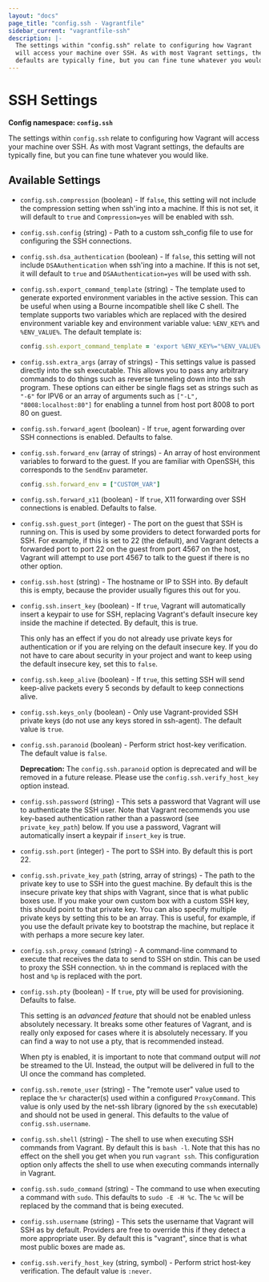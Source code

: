 ```yaml
---
layout: "docs"
page_title: "config.ssh - Vagrantfile"
sidebar_current: "vagrantfile-ssh"
description: |-
  The settings within "config.ssh" relate to configuring how Vagrant
  will access your machine over SSH. As with most Vagrant settings, the
  defaults are typically fine, but you can fine tune whatever you would like.
---
```


# SSH Settings

**Config namespace: `config.ssh`**

The settings within `config.ssh` relate to configuring how Vagrant
will access your machine over SSH. As with most Vagrant settings, the
defaults are typically fine, but you can fine tune whatever you would like.

## Available Settings

* `config.ssh.compression` (boolean) - If `false`, this setting will not include the
compression setting when ssh'ing into a machine. If this is not set, it will
default to `true` and `Compression=yes` will be enabled with ssh.

* `config.ssh.config` (string) - Path to a custom ssh_config file to use for configuring
the SSH connections.

* `config.ssh.dsa_authentication` (boolean) - If `false`, this setting  will not include
`DSAAuthentication` when ssh'ing into a machine. If this is not set, it will
default to `true` and `DSAAuthentication=yes` will be used with ssh.

* `config.ssh.export_command_template` (string) - The template used to generate
exported environment variables in the active session. This can be useful
when using a Bourne incompatible shell like C shell. The template supports
two variables which are replaced with the desired environment variable key and
environment variable value: `%ENV_KEY%` and `%ENV_VALUE%`. The default template
is:

    ```ruby
    config.ssh.export_command_template = 'export %ENV_KEY%="%ENV_VALUE%"'
    ```

* `config.ssh.extra_args` (array of strings) - This settings value is passed directly
into the ssh executable. This allows you to pass any arbitrary commands to do things such
as reverse tunneling down into the ssh program. These options can either be
single flags set as strings such as `"-6"` for IPV6 or an array of arguments
such as `["-L", "8008:localhost:80"]` for enabling a tunnel from host port 8008
to port 80 on guest.

* `config.ssh.forward_agent` (boolean) - If `true`, agent forwarding over SSH
connections is enabled. Defaults to false.

* `config.ssh.forward_env` (array of strings) - An array of host environment variables to
forward to the guest. If you are familiar with OpenSSH, this corresponds to the `SendEnv`
parameter.

    ```ruby
    config.ssh.forward_env = ["CUSTOM_VAR"]
    ```

* `config.ssh.forward_x11` (boolean) - If `true`, X11 forwarding over SSH connections
is enabled. Defaults to false.

* `config.ssh.guest_port` (integer) - The port on the guest that SSH is running on. This
is used by some providers to detect forwarded ports for SSH. For example, if
this is set to 22 (the default), and Vagrant detects a forwarded port to
port 22 on the guest from port 4567 on the host, Vagrant will attempt
to use port 4567 to talk to the guest if there is no other option.

* `config.ssh.host` (string) - The hostname or IP to SSH into. By default this is
empty, because the provider usually figures this out for you.

* `config.ssh.insert_key` (boolean) - If `true`, Vagrant will automatically insert
a keypair to use for SSH, replacing Vagrant's default insecure key inside the machine
if detected. By default, this is true.

    This only has an effect if you do not already
    use private keys for authentication or if you are relying on the default insecure key.
    If you do not have to care about security in your project and want to
    keep using the default insecure key, set this to `false`.

* `config.ssh.keep_alive` (boolean) - If `true`, this setting SSH will send keep-alive packets
every 5 seconds by default to keep connections alive.

* `config.ssh.keys_only` (boolean) - Only use Vagrant-provided SSH private keys (do not use
any keys stored in ssh-agent). The default value is `true`.

* `config.ssh.paranoid` (boolean) - Perform strict host-key verification. The default value is
`false`.

    __Deprecation:__ The `config.ssh.paranoid` option is deprecated and will be removed
    in a future release. Please use the `config.ssh.verify_host_key` option instead.

* `config.ssh.password` (string) - This sets a password that Vagrant will use to
authenticate the SSH user. Note that Vagrant recommends you use key-based
authentication rather than a password (see `private_key_path`) below. If
you use a password, Vagrant will automatically insert a keypair if
`insert_key` is true.

* `config.ssh.port` (integer) - The port to SSH into. By default this is port 22.

* `config.ssh.private_key_path` (string, array of strings) - The path to the private
key to use to SSH into the guest machine. By default this is the insecure private key
that ships with Vagrant, since that is what public boxes use. If you make
your own custom box with a custom SSH key, this should point to that
private key. You can also specify multiple private keys by setting this to be an array.
This is useful, for example, if you use the default private key to bootstrap
the machine, but replace it with perhaps a more secure key later.

* `config.ssh.proxy_command` (string) - A command-line command to execute that receives
the data to send to SSH on stdin. This can be used to proxy the SSH connection.
`%h` in the command is replaced with the host and `%p` is replaced with
the port.

* `config.ssh.pty` (boolean) - If `true`, pty will be used for provisioning. Defaults to false.

    This setting is an _advanced feature_ that should not be enabled unless
    absolutely necessary. It breaks some other features of Vagrant, and is
    really only exposed for cases where it is absolutely necessary. If you can find
    a way to not use a pty, that is recommended instead.

    When pty is enabled, it is important to note that command output will _not_ be
    streamed to the UI. Instead, the output will be delivered in full to the UI
    once the command has completed.

* `config.ssh.remote_user` (string) - The "remote user" value used to replace the `%r`
character(s) used within a configured `ProxyCommand`. This value is only used by the
net-ssh library (ignored by the `ssh` executable) and should not be used in general.
This defaults to the value of `config.ssh.username`.

* `config.ssh.shell` (string) - The shell to use when executing SSH commands from
Vagrant. By default this is `bash -l`. Note that this has no effect on
the shell you get when you run `vagrant ssh`. This configuration option
only affects the shell to use when executing commands internally in Vagrant.

* `config.ssh.sudo_command` (string) - The command to use when executing a command
with `sudo`. This defaults to `sudo -E -H %c`. The `%c` will be replaced by
the command that is being executed.

* `config.ssh.username` (string) - This sets the username that Vagrant will SSH
as by default. Providers are free to override this if they detect a more
appropriate user. By default this is "vagrant", since that is what most
public boxes are made as.

* `config.ssh.verify_host_key` (string, symbol) - Perform strict host-key verification. The
default value is `:never`.
